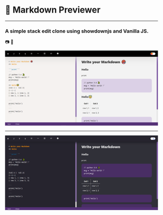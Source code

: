 # 🦄 Markdown Previewer

------

### A simple stack edit clone using showdownjs and Vanilla JS.

📷 🥃

![screenshot](./images/shot1.png)

---

![screenshot](./images/shot2.png)